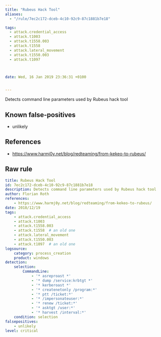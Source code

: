 ```yaml
---
title: "Rubeus Hack Tool"
aliases:
  - "/rule/7ec2c172-dceb-4c10-92c9-87c1881b7e18"

tags:
  - attack.credential_access
  - attack.t1003
  - attack.t1558.003
  - attack.t1558
  - attack.lateral_movement
  - attack.t1550.003
  - attack.t1097



date: Wed, 16 Jan 2019 23:36:31 +0100


---
```


Detects command line parameters used by Rubeus hack tool

<!--more-->


## Known false-positives

* unlikely



## References

* https://www.harmj0y.net/blog/redteaming/from-kekeo-to-rubeus/


## Raw rule
```yaml
title: Rubeus Hack Tool
id: 7ec2c172-dceb-4c10-92c9-87c1881b7e18
description: Detects command line parameters used by Rubeus hack tool
author: Florian Roth
references:
    - https://www.harmj0y.net/blog/redteaming/from-kekeo-to-rubeus/
date: 2018/12/19
tags:
    - attack.credential_access
    - attack.t1003
    - attack.t1558.003
    - attack.t1558  # an old one
    - attack.lateral_movement 
    - attack.t1550.003
    - attack.t1097  # an old one
logsource:
    category: process_creation
    product: windows
detection:
    selection:
        CommandLine:
            - '* asreproast *'
            - '* dump /service:krbtgt *'
            - '* kerberoast *'
            - '* createnetonly /program:*'
            - '* ptt /ticket:*'
            - '* /impersonateuser:*'
            - '* renew /ticket:*'
            - '* asktgt /user:*'
            - '* harvest /interval:*'
    condition: selection
falsepositives:
    - unlikely
level: critical

```
